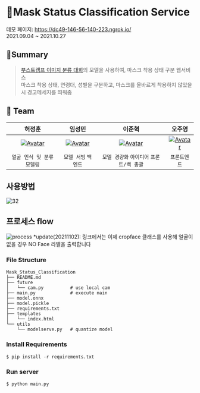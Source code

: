 # 🌟Mask Status Classification Service
데모 페이지: https://dc49-146-56-140-223.ngrok.io/  
2021.09.04 ~ 2021.10.27

## 📑Summary

> [부스트캠프 이미지 분류 대회](https://github.com/boostcampaitech2/image-classification-level1-12/tree/master)의 모델을 사용하여, 마스크 착용 상태 구분 웹서비스  
> 마스크 착용 상태, 연령대, 성별을 구분하고, 마스크를 올바르게 착용하지 않았을 시 경고메세지를 띄워줌  

## 👋 Team

|                            허정훈                            |                            임성민                            |                            이준혁                            |                            오주영                            |
| :----------------------------------------------------------: | :----------------------------------------------------------: | :----------------------------------------------------------: | :----------------------------------------------------------: |
| [![Avatar](https://avatars.githubusercontent.com/u/54921730?v=4)](https://github.com/herjh0405) | [![Avatar](https://avatars.githubusercontent.com/u/49228132?v=4)](https://github.com/mickeyshoes) | [![Avatar](https://avatars.githubusercontent.com/u/49234207?v=4)](https://github.com/kmouleejunhyuk) | [![Avatar](https://avatars.githubusercontent.com/u/69762559?v=4)](https://github.com/Jy0923) |
|                  `얼굴 인식 및 분류 모델링`                  |                     `모델 서빙` `백엔드`                     |                   `모델 경량화` `아이디어`  `프론트/백 총괄`                   |                         `프론트엔드`                         |

## 사용방법
![32](https://user-images.githubusercontent.com/49234207/138724656-beb67505-76c9-4bb6-85cf-f258c7cba173.png)
  

## 프로세스 flow
![process](https://user-images.githubusercontent.com/49234207/138725376-95a17c4e-d0d0-426e-bab0-fe7ce502f3ac.png)
*update(20211102): 링크에서는 이제 cropface 클래스를 사용해 얼굴이 없을 경우 NO Face 라벨을 출력합니다

### File Structure
```text
Mask_Status_Classification
├── README.md
├── future
│   └── cam.py          # use local cam
├── main.py             # execute main
├── model.onnx
├── model.pickle
├── requirements.txt
├── templates
│   └── index.html
└── utils
    └── modelserve.py   # quantize model
```

### Install Requirements
```
$ pip install -r requirements.txt
```

### Run server

```
$ python main.py
```
